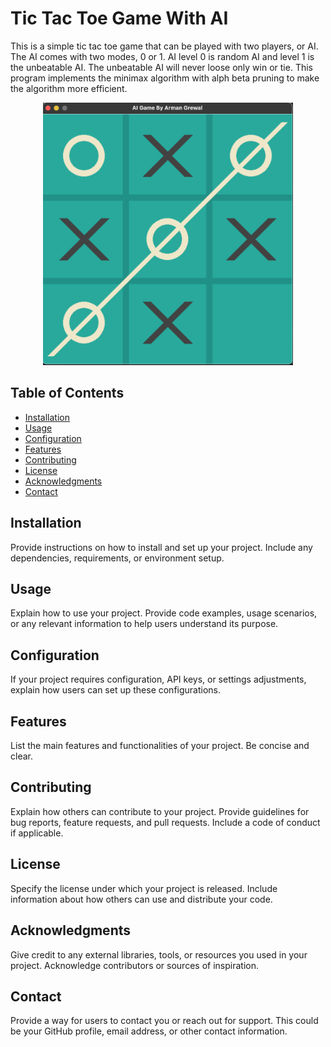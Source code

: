 # Tic Tac Toe Game With AI

This is a simple tic tac toe game that can be played with two players, or AI. The AI comes with two modes, 0 or 1. AI level 0 is random AI and level 1 is the unbeatable AI. The unbeatable AI will never loose only win or tie. This program implements the minimax algorithm with alph beta pruning to make the algorithm more efficient. 

<div align="center">
  <img src="./images/screenshot.png" alt="Project Screenshot" width="400">
</div>

## Table of Contents

- [Installation](#installation)
- [Usage](#usage)
- [Configuration](#configuration)
- [Features](#features)
- [Contributing](#contributing)
- [License](#license)
- [Acknowledgments](#acknowledgments)
- [Contact](#contact)

## Installation

Provide instructions on how to install and set up your project. Include any dependencies, requirements, or environment setup.

## Usage

Explain how to use your project. Provide code examples, usage scenarios, or any relevant information to help users understand its purpose.

## Configuration

If your project requires configuration, API keys, or settings adjustments, explain how users can set up these configurations.

## Features

List the main features and functionalities of your project. Be concise and clear.

## Contributing

Explain how others can contribute to your project. Provide guidelines for bug reports, feature requests, and pull requests. Include a code of conduct if applicable.

## License

Specify the license under which your project is released. Include information about how others can use and distribute your code.

## Acknowledgments

Give credit to any external libraries, tools, or resources you used in your project. Acknowledge contributors or sources of inspiration.

## Contact

Provide a way for users to contact you or reach out for support. This could be your GitHub profile, email address, or other contact information.
